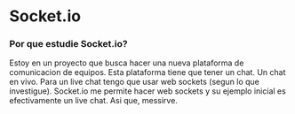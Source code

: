 # Socket.io
### Por que estudie Socket.io?
Estoy en un proyecto que busca hacer una nueva plataforma de comunicacion de equipos. Esta plataforma tiene que tener un chat. Un chat en vivo. Para un live chat tengo que usar web sockets (segun lo que investigue). Socket.io me permite hacer web sockets y su ejemplo inicial es efectivamente un live chat. Asi que, messirve.

